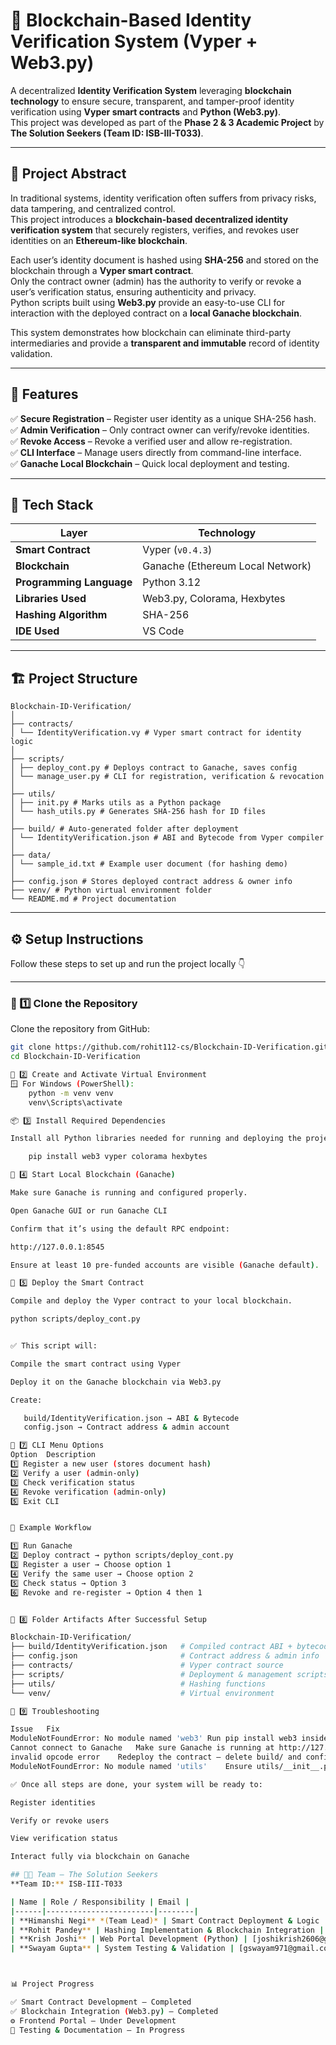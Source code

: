 # 🧾 Blockchain-Based Identity Verification System (Vyper + Web3.py)

A decentralized **Identity Verification System** leveraging **blockchain technology** to ensure secure, transparent, and tamper-proof identity verification using **Vyper smart contracts** and **Python (Web3.py)**.  
This project was developed as part of the **Phase 2 & 3 Academic Project** by **The Solution Seekers (Team ID: ISB-III-T033)**.

---

## 🧠 Project Abstract

In traditional systems, identity verification often suffers from privacy risks, data tampering, and centralized control.  
This project introduces a **blockchain-based decentralized identity verification system** that securely registers, verifies, and revokes user identities on an **Ethereum-like blockchain**.

Each user’s identity document is hashed using **SHA-256** and stored on the blockchain through a **Vyper smart contract**.  
Only the contract owner (admin) has the authority to verify or revoke a user’s verification status, ensuring authenticity and privacy.  
Python scripts built using **Web3.py** provide an easy-to-use CLI for interaction with the deployed contract on a **local Ganache blockchain**.

This system demonstrates how blockchain can eliminate third-party intermediaries and provide a **transparent and immutable** record of identity validation.

---

## 🚀 Features

✅ **Secure Registration** – Register user identity as a unique SHA-256 hash.  
✅ **Admin Verification** – Only contract owner can verify/revoke identities.  
✅ **Revoke Access** – Revoke a verified user and allow re-registration.  
✅ **CLI Interface** – Manage users directly from command-line interface.  
✅ **Ganache Local Blockchain** – Quick local deployment and testing.  

---

## 🧩 Tech Stack

| Layer | Technology |
|-------|-------------|
| **Smart Contract** | Vyper (`v0.4.3`) |
| **Blockchain** | Ganache (Ethereum Local Network) |
| **Programming Language** | Python 3.12 |
| **Libraries Used** | Web3.py, Colorama, Hexbytes |
| **Hashing Algorithm** | SHA-256 |
| **IDE Used** | VS Code |

---

## 🏗️ Project Structure
```
Blockchain-ID-Verification/
│
├── contracts/
│ └── IdentityVerification.vy # Vyper smart contract for identity logic
│
├── scripts/
│ ├── deploy_cont.py # Deploys contract to Ganache, saves config
│ └── manage_user.py # CLI for registration, verification & revocation
│
├── utils/
│ ├── init.py # Marks utils as a Python package
│ └── hash_utils.py # Generates SHA-256 hash for ID files
│
├── build/ # Auto-generated folder after deployment
│ └── IdentityVerification.json # ABI and Bytecode from Vyper compiler
│
├── data/
│ └── sample_id.txt # Example user document (for hashing demo)
│
├── config.json # Stores deployed contract address & owner info
├── venv/ # Python virtual environment folder
└── README.md # Project documentation
```
---

## ⚙️ Setup Instructions
Follow these steps to set up and run the project locally 👇

---

### 🧩 1️⃣ Clone the Repository

Clone the repository from GitHub:
```bash
git clone https://github.com/rohit112-cs/Blockchain-ID-Verification.git
cd Blockchain-ID-Verification

🧱 2️⃣ Create and Activate Virtual Environment
🪟 For Windows (PowerShell):
    python -m venv venv
    venv\Scripts\activate

📦 3️⃣ Install Required Dependencies

Install all Python libraries needed for running and deploying the project.

    pip install web3 vyper colorama hexbytes

🔗 4️⃣ Start Local Blockchain (Ganache)

Make sure Ganache is running and configured properly.

Open Ganache GUI or run Ganache CLI

Confirm that it’s using the default RPC endpoint:

http://127.0.0.1:8545

Ensure at least 10 pre-funded accounts are visible (Ganache default).

🚀 5️⃣ Deploy the Smart Contract

Compile and deploy the Vyper contract to your local blockchain.

python scripts/deploy_cont.py


✅ This script will:

Compile the smart contract using Vyper

Deploy it on the Ganache blockchain via Web3.py

Create:

   build/IdentityVerification.json → ABI & Bytecode
   config.json → Contract address & admin account

🧮 7️⃣ CLI Menu Options
Option	Description
1️⃣	Register a new user (stores document hash)
2️⃣	Verify a user (admin-only)
3️⃣	Check verification status
4️⃣	Revoke verification (admin-only)
5️⃣	Exit CLI


🧠 Example Workflow

1️⃣ Run Ganache
2️⃣ Deploy contract → python scripts/deploy_cont.py
3️⃣ Register a user → Choose option 1
4️⃣ Verify the same user → Choose option 2
5️⃣ Check status → Option 3
6️⃣ Revoke and re-register → Option 4 then 1


🧱 8️⃣ Folder Artifacts After Successful Setup

Blockchain-ID-Verification/
├── build/IdentityVerification.json   # Compiled contract ABI + bytecode
├── config.json                       # Contract address & admin info
├── contracts/                        # Vyper contract source
├── scripts/                          # Deployment & management scripts
├── utils/                            # Hashing functions
└── venv/                             # Virtual environment

🧩 9️⃣ Troubleshooting

Issue	Fix
ModuleNotFoundError: No module named 'web3'	Run pip install web3 inside your virtual environment
Cannot connect to Ganache	Make sure Ganache is running at http://127.0.0.1:8545
invalid opcode error	Redeploy the contract — delete build/ and config.json, then rerun deploy_cont.py
ModuleNotFoundError: No module named 'utils'	Ensure utils/__init__.py exists (even empty)

✅ Once all steps are done, your system will be ready to:

Register identities

Verify or revoke users

View verification status

Interact fully via blockchain on Ganache

## 👨‍💻 Team – The Solution Seekers  
**Team ID:** ISB-III-T033  

| Name | Role / Responsibility | Email |
|------|------------------------|--------|
| **Himanshi Negi** *(Team Lead)* | Smart Contract Deployment & Logic | [hnegiii15@gmail.com](mailto:hnegiii15@gmail.com) |
| **Rohit Pandey** | Hashing Implementation & Blockchain Integration | [iamrohitpandey2000@gmail.com](mailto:iamrohitpandey2000@gmail.com) |
| **Krish Joshi** | Web Portal Development (Python) | [joshikrish2606@gmail.com](mailto:joshikrish2606@gmail.com) |
| **Swayam Gupta** | System Testing & Validation | [gswayam971@gmail.com](mailto:gswayam971@gmail.com) |



📊 Project Progress

✅ Smart Contract Development – Completed
✅ Blockchain Integration (Web3.py) – Completed
⚙️ Frontend Portal – Under Development
📘 Testing & Documentation – In Progress